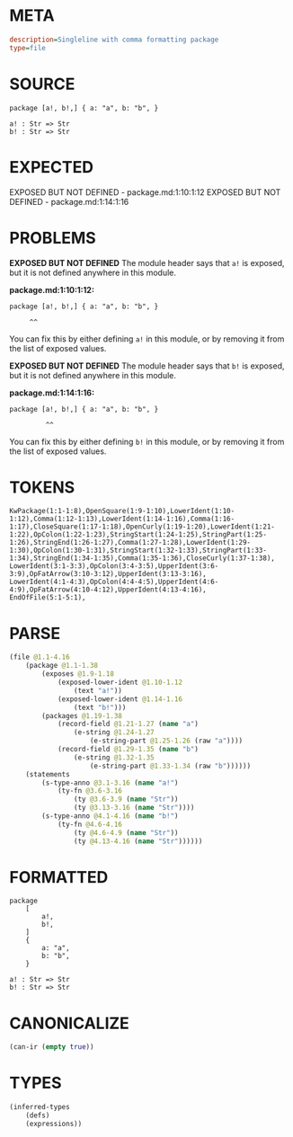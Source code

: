 # META
~~~ini
description=Singleline with comma formatting package
type=file
~~~
# SOURCE
~~~roc
package [a!, b!,] { a: "a", b: "b", }

a! : Str => Str
b! : Str => Str
~~~
# EXPECTED
EXPOSED BUT NOT DEFINED - package.md:1:10:1:12
EXPOSED BUT NOT DEFINED - package.md:1:14:1:16
# PROBLEMS
**EXPOSED BUT NOT DEFINED**
The module header says that `a!` is exposed, but it is not defined anywhere in this module.

**package.md:1:10:1:12:**
```roc
package [a!, b!,] { a: "a", b: "b", }
```
         ^^
You can fix this by either defining `a!` in this module, or by removing it from the list of exposed values.

**EXPOSED BUT NOT DEFINED**
The module header says that `b!` is exposed, but it is not defined anywhere in this module.

**package.md:1:14:1:16:**
```roc
package [a!, b!,] { a: "a", b: "b", }
```
             ^^
You can fix this by either defining `b!` in this module, or by removing it from the list of exposed values.

# TOKENS
~~~zig
KwPackage(1:1-1:8),OpenSquare(1:9-1:10),LowerIdent(1:10-1:12),Comma(1:12-1:13),LowerIdent(1:14-1:16),Comma(1:16-1:17),CloseSquare(1:17-1:18),OpenCurly(1:19-1:20),LowerIdent(1:21-1:22),OpColon(1:22-1:23),StringStart(1:24-1:25),StringPart(1:25-1:26),StringEnd(1:26-1:27),Comma(1:27-1:28),LowerIdent(1:29-1:30),OpColon(1:30-1:31),StringStart(1:32-1:33),StringPart(1:33-1:34),StringEnd(1:34-1:35),Comma(1:35-1:36),CloseCurly(1:37-1:38),
LowerIdent(3:1-3:3),OpColon(3:4-3:5),UpperIdent(3:6-3:9),OpFatArrow(3:10-3:12),UpperIdent(3:13-3:16),
LowerIdent(4:1-4:3),OpColon(4:4-4:5),UpperIdent(4:6-4:9),OpFatArrow(4:10-4:12),UpperIdent(4:13-4:16),
EndOfFile(5:1-5:1),
~~~
# PARSE
~~~clojure
(file @1.1-4.16
	(package @1.1-1.38
		(exposes @1.9-1.18
			(exposed-lower-ident @1.10-1.12
				(text "a!"))
			(exposed-lower-ident @1.14-1.16
				(text "b!")))
		(packages @1.19-1.38
			(record-field @1.21-1.27 (name "a")
				(e-string @1.24-1.27
					(e-string-part @1.25-1.26 (raw "a"))))
			(record-field @1.29-1.35 (name "b")
				(e-string @1.32-1.35
					(e-string-part @1.33-1.34 (raw "b"))))))
	(statements
		(s-type-anno @3.1-3.16 (name "a!")
			(ty-fn @3.6-3.16
				(ty @3.6-3.9 (name "Str"))
				(ty @3.13-3.16 (name "Str"))))
		(s-type-anno @4.1-4.16 (name "b!")
			(ty-fn @4.6-4.16
				(ty @4.6-4.9 (name "Str"))
				(ty @4.13-4.16 (name "Str"))))))
~~~
# FORMATTED
~~~roc
package
	[
		a!,
		b!,
	]
	{
		a: "a",
		b: "b",
	}

a! : Str => Str
b! : Str => Str
~~~
# CANONICALIZE
~~~clojure
(can-ir (empty true))
~~~
# TYPES
~~~clojure
(inferred-types
	(defs)
	(expressions))
~~~

